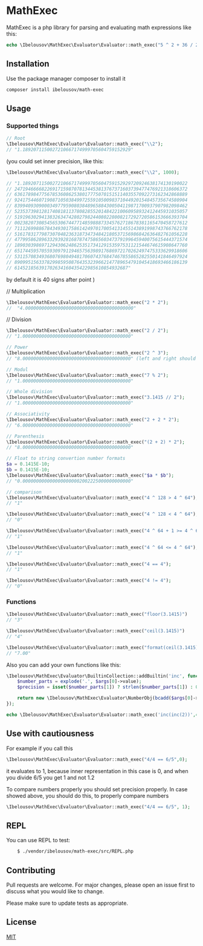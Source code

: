 # MathExec

MathExec is a php library for parsing and evaluating math expressions like this: 

```php
echo \Ibelousov\MathExec\Evaluator\Evaluator::math_exec("5 ^ 2 + 36 / 2 - 1");
```

## Installation

Use the package manager composer to install it

```bash
composer install ibelousov/math-exec
```
## Usage

### Supported things

```php
// Root  
\Ibelousov\MathExec\Evaluator\Evaluator::math_exec("\\2"); 
// "1.1892071150027210667174999705604759152929"
```
(you could set inner precision, like this:
```php
\Ibelousov\MathExec\Evaluator\Evaluator::math_exec("\\2", 1000); 

// "1.1892071150027210667174999705604759152929720924638174130190022
// 2471946666822691715987078134453813767371603739477476921318606372
// 6361789847756785360862538017775070151511403557092273162342868889
// 9241754460719087105038499725591050098371044920154845735674580904
// 8399409309000349779590803848965884300504119871700937907982098462
// 5235373981281740818113780828552014842210060958932412445931035057
// 5191963029413832634742802798244080228008217292720586153666393704
// 0023820730854565306744771485988873345762718678381165470458727612
// 7111269988678434930175861424970170054131455143891998743766762178
// 5161783177987307048236318734734842180537156986842636482761056228
// 4779958628963329392816878747586560347379199645940075615444371574
// 1890303986971294306248625351734129153597531121544674615908647760
// 6517445957055930979119465756398917686972170262497475333629918606
// 5311570834936807698049481706074376847467855865282550141846497924
// 8909951563378299859508764353239662147789654791045418693466186139
// 614521856391702634160435422985610854932687"
```
by default it is 40 signs after point
)

// Multiplication
```php
\Ibelousov\MathExec\Evaluator\Evaluator::math_exec("2 * 2"); 
//  "4.0000000000000000000000000000000000000000"
```
// Division
```php
\Ibelousov\MathExec\Evaluator\Evaluator::math_exec("2 / 2"); 
// "1.0000000000000000000000000000000000000000"
```
```php
// Power
\Ibelousov\MathExec\Evaluator\Evaluator::math_exec("2 ^ 3"); 
// "8.0000000000000000000000000000000000000000" (left and right should be whole numbers)
```
```php
// Modul
\Ibelousov\MathExec\Evaluator\Evaluator::math_exec("7 % 2"); 
// "1.0000000000000000000000000000000000000000"
```
```php
// Whole division
\Ibelousov\MathExec\Evaluator\Evaluator::math_exec("3.1415 // 2"); 
// "1.0000000000000000000000000000000000000000"
```
```php
// Associativity
\Ibelousov\MathExec\Evaluator\Evaluator::math_exec("2 + 2 * 2");  
// "6.0000000000000000000000000000000000000000"
```
```php
// Parenthesis
\Ibelousov\MathExec\Evaluator\Evaluator::math_exec("(2 + 2) * 2"); 
// "8.0000000000000000000000000000000000000000"
```
```php
// Float to string convertion number formats
$a = 0.1415E-10;
$b = 0.1415E-10;
\Ibelousov\MathExec\Evaluator\Evaluator::math_exec("$a * $b"); 
// "0.0000000000000000000002002225000000000000"
```
```php
// comparison
\Ibelousov\MathExec\Evaluator\Evaluator::math_exec("4 ^ 128 > 4 ^ 64"); 
// "1" 
```

```php
\Ibelousov\MathExec\Evaluator\Evaluator::math_exec("4 ^ 128 < 4 ^ 64"); 
// "0" 
```

```php
\Ibelousov\MathExec\Evaluator\Evaluator::math_exec("4 ^ 64 + 1 >= 4 ^ 64"); 
// "1"
```
```php
\Ibelousov\MathExec\Evaluator\Evaluator::math_exec("4 ^ 64 <= 4 ^ 64"); 
// "1"
```
```php
\Ibelousov\MathExec\Evaluator\Evaluator::math_exec("4 == 4"); 
// "1"
```
```php
\Ibelousov\MathExec\Evaluator\Evaluator::math_exec("4 != 4"); 
// "0"
```
### Functions
```php
\Ibelousov\MathExec\Evaluator\Evaluator::math_exec("floor(3.1415)") 
// "3"
```
```php
\Ibelousov\MathExec\Evaluator\Evaluator::math_exec("ceil(3.1415)") 
// "4"
```
```php
\Ibelousov\MathExec\Evaluator\Evaluator::math_exec("format(ceil(3.1415) + floor(3.1415), 2)") 
// "7.00" 
```

Also you can add your own functions like this:
```php
\Ibelousov\MathExec\Evaluator\BuiltinCollection::addBuiltin('inc', function($args) {
    $number_parts = explode('.', $args[0]->value);
    $precision = isset($number_parts[1]) ? strlen($number_parts[1]) : 0;

    return new \Ibelousov\MathExec\Evaluator\NumberObj(bcadd($args[0]->value, '1', $precision));
});

echo \Ibelousov\MathExec\Evaluator\Evaluator::math_exec('inc(inc(2))',40);
```

## Use with cautiousness

For example if you call this
```php
\Ibelousov\MathExec\Evaluator\Evaluator::math_exec("4/4 == 6/5",0);
```    
it evaluates to 1, because inner representation in this case is 0, and when you divide 6/5 you get 1 and not 1.2

To compare numbers properly you should set precision properly. In case showed above,
you should do this, to properly compare numbers 
```php
\Ibelousov\MathExec\Evaluator\Evaluator::math_exec("4/4 == 6/5", 1);
```

## REPL

You can use REPL to test:
```bash
    $ ./vendor/ibelousov/math-exec/src/REPL.php
```
## Contributing
Pull requests are welcome. For major changes, please open an issue first to discuss what you would like to change.

Please make sure to update tests as appropriate.

## License
[MIT](https://choosealicense.com/licenses/mit/)